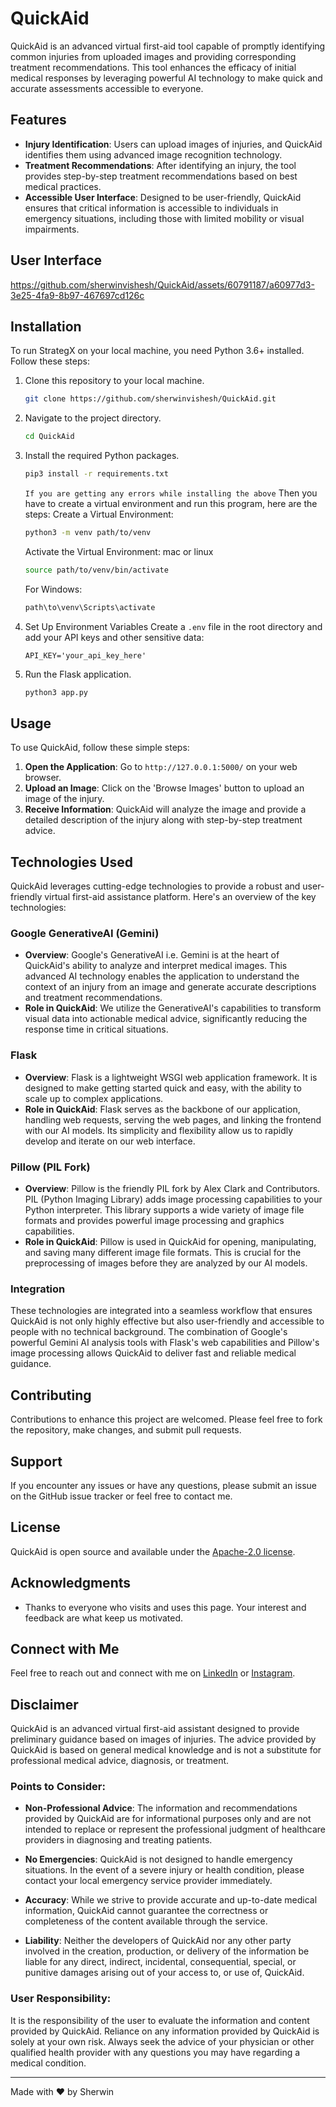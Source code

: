 # QuickAid

QuickAid is an advanced virtual first-aid tool capable of promptly identifying common injuries from uploaded images and providing corresponding treatment recommendations. This tool enhances the efficacy of initial medical responses by leveraging powerful AI technology to make quick and accurate assessments accessible to everyone.

## Features
- **Injury Identification**: Users can upload images of injuries, and QuickAid identifies them using advanced image recognition technology.
- **Treatment Recommendations**: After identifying an injury, the tool provides step-by-step treatment recommendations based on best medical practices.
- **Accessible User Interface**: Designed to be user-friendly, QuickAid ensures that critical information is accessible to individuals in emergency situations, including those with limited mobility or visual impairments.

## User Interface 
https://github.com/sherwinvishesh/QuickAid/assets/60791187/a60977d3-3e25-4fa9-8b97-467697cd126c



## Installation

To run StrategX on your local machine, you need Python 3.6+ installed. Follow these steps:

1. Clone this repository to your local machine.
    ```bash
    git clone https://github.com/sherwinvishesh/QuickAid.git
    ```
2. Navigate to the project directory.
    ```bash
    cd QuickAid
    ```
3. Install the required Python packages.
    ```bash
    pip3 install -r requirements.txt

    ```
    `If you are getting any errors while installing the above`
    Then you have to create a virtual environment and run this program, here are the steps:
    Create a Virtual Environment:
    ```bash
    python3 -m venv path/to/venv
    ```
    Activate the Virtual Environment:
    mac or linux 
    ```bash
    source path/to/venv/bin/activate
    ```

    For Windows:
    ```bash
    path\to\venv\Scripts\activate
    ```

4. Set Up Environment Variables
   Create a `.env` file in the root directory and add your API keys and other sensitive data:
   ```plaintext
   API_KEY='your_api_key_here'
   ```


5. Run the Flask application.
    ```bash
    python3 app.py
    ```




## Usage

To use QuickAid, follow these simple steps:

1. **Open the Application**: Go to `http://127.0.0.1:5000/` on your web browser.
2. **Upload an Image**: Click on the 'Browse Images' button to upload an image of the injury.
3. **Receive Information**: QuickAid will analyze the image and provide a detailed description of the injury along with step-by-step treatment advice.



## Technologies Used

QuickAid leverages cutting-edge technologies to provide a robust and user-friendly virtual first-aid assistance platform. Here's an overview of the key technologies:

### Google GenerativeAI (Gemini)

- **Overview**: Google's GenerativeAI i.e. Gemini is at the heart of QuickAid's ability to analyze and interpret medical images. This advanced AI technology enables the application to understand the context of an injury from an image and generate accurate descriptions and treatment recommendations.
- **Role in QuickAid**: We utilize the GenerativeAI's capabilities to transform visual data into actionable medical advice, significantly reducing the response time in critical situations.

### Flask

- **Overview**: Flask is a lightweight WSGI web application framework. It is designed to make getting started quick and easy, with the ability to scale up to complex applications.
- **Role in QuickAid**: Flask serves as the backbone of our application, handling web requests, serving the web pages, and linking the frontend with our AI models. Its simplicity and flexibility allow us to rapidly develop and iterate on our web interface.

### Pillow (PIL Fork)

- **Overview**: Pillow is the friendly PIL fork by Alex Clark and Contributors. PIL (Python Imaging Library) adds image processing capabilities to your Python interpreter. This library supports a wide variety of image file formats and provides powerful image processing and graphics capabilities.
- **Role in QuickAid**: Pillow is used in QuickAid for opening, manipulating, and saving many different image file formats. This is crucial for the preprocessing of images before they are analyzed by our AI models.

### Integration

These technologies are integrated into a seamless workflow that ensures QuickAid is not only highly effective but also user-friendly and accessible to people with no technical background. The combination of Google's powerful Gemini AI analysis tools with Flask's web capabilities and Pillow's image processing allows QuickAid to deliver fast and reliable medical guidance.




## Contributing

Contributions to enhance this project are welcomed. Please feel free to fork the repository, make changes, and submit pull requests.

## Support

If you encounter any issues or have any questions, please submit an issue on the GitHub issue tracker or feel free to contact me.


## License

QuickAid is open source and available under the [Apache-2.0 license](LICENSE).

## Acknowledgments


- Thanks to everyone who visits and uses this page. Your interest and feedback are what keep us motivated.
## Connect with Me

Feel free to reach out and connect with me on [LinkedIn](https://www.linkedin.com/in/sherwinvishesh) or [Instagram](https://www.instagram.com/sherwinvishesh/).




## Disclaimer

QuickAid is an advanced virtual first-aid assistant designed to provide preliminary guidance based on images of injuries. The advice provided by QuickAid is based on general medical knowledge and is not a substitute for professional medical advice, diagnosis, or treatment.

### Points to Consider:

- **Non-Professional Advice**: The information and recommendations provided by QuickAid are for informational purposes only and are not intended to replace or represent the professional judgment of healthcare providers in diagnosing and treating patients.
  
- **No Emergencies**: QuickAid is not designed to handle emergency situations. In the event of a severe injury or health condition, please contact your local emergency service provider immediately.

- **Accuracy**: While we strive to provide accurate and up-to-date medical information, QuickAid cannot guarantee the correctness or completeness of the content available through the service.

- **Liability**: Neither the developers of QuickAid nor any other party involved in the creation, production, or delivery of the information be liable for any direct, indirect, incidental, consequential, special, or punitive damages arising out of your access to, or use of, QuickAid.


### User Responsibility:

It is the responsibility of the user to evaluate the information and content provided by QuickAid. Reliance on any information provided by QuickAid is solely at your own risk. Always seek the advice of your physician or other qualified health provider with any questions you may have regarding a medical condition.

---

Made with ❤️ by Sherwin
